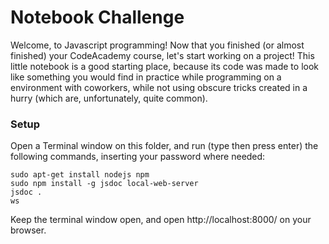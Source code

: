 # Notebook Challenge

Welcome, to Javascript programming! Now that you finished (or almost finished)
your CodeAcademy course, let's start working on a project! This little notebook
is a good starting place, because its code was made to look like something you
would find in practice while programming on a environment with coworkers, while
not using obscure tricks created in a hurry (which are, unfortunately, quite
common).

### Setup

Open a Terminal window on this folder, and run (type then press enter) the 
following commands, inserting your password where needed:

    sudo apt-get install nodejs npm
    sudo npm install -g jsdoc local-web-server
    jsdoc .
    ws

Keep the terminal window open, and open http://localhost:8000/ on your browser.
